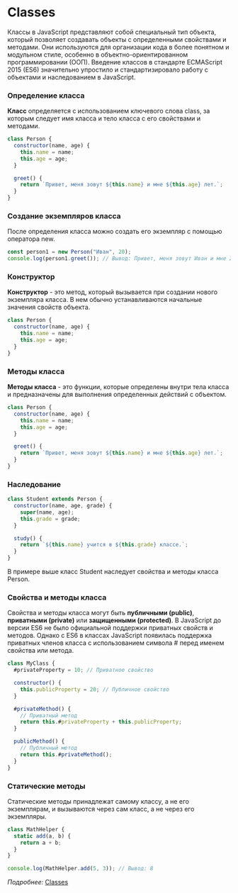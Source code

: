 # Classes

Классы в JavaScript представляют собой специальный тип объекта, который позволяет создавать объекты с определенными
свойствами и методами. Они используются для организации кода в более понятном и модульном стиле, особенно в
объектно-ориентированном программировании (ООП). Введение классов в стандарте ECMAScript 2015 (ES6) значительно
упростило и стандартизировало работу с объектами и наследованием в JavaScript.

### Определение класса

**Класс** определяется с использованием ключевого слова class, за которым следует имя класса и тело класса с его
свойствами и методами.

```javascript
class Person {
  constructor(name, age) {
    this.name = name;
    this.age = age;
  }

  greet() {
    return `Привет, меня зовут ${this.name} и мне ${this.age} лет.`;
  }
}

```

### Создание экземпляров класса

После определения класса можно создать его экземпляр с помощью оператора new.

```javascript
const person1 = new Person("Иван", 20);
console.log(person1.greet()); // Вывод: Привет, меня зовут Иван и мне 20 лет.

```

### Конструктор

**Конструктор** - это метод, который вызывается при создании нового экземпляра класса. В нем обычно устанавливаются
начальные значения свойств объекта.

```javascript
class Person {
  constructor(name, age) {
    this.name = name;
    this.age = age;
  }
}

```

### Методы класса

**Методы класса** - это функции, которые определены внутри тела класса и предназначены для выполнения определенных
действий с объектом.

```javascript
class Person {
  constructor(name, age) {
    this.name = name;
    this.age = age;
  }

  greet() {
    return `Привет, меня зовут ${this.name} и мне ${this.age} лет.`;
  }
}

```

### Наследование

```javascript
class Student extends Person {
  constructor(name, age, grade) {
    super(name, age);
    this.grade = grade;
  }

  study() {
    return `${this.name} учится в ${this.grade} классе.`;
  }
}

```

В примере выше класс Student наследует свойства и методы класса Person.

### Свойства и методы класса

Свойства и методы класса могут быть **публичными (public)**, **приватными (private)** или **защищенными (protected)**. В
JavaScript до версии ES6 не было официальной поддержки приватных свойств и методов. Однако с ES6 в классах JavaScript
появилась поддержка приватных членов класса с использованием символа # перед именем свойства или метода.

```javascript
class MyClass {
  #privateProperty = 10; // Приватное свойство

  constructor() {
    this.publicProperty = 20; // Публичное свойство
  }

  #privateMethod() {
    // Приватный метод
    return this.#privateProperty + this.publicProperty;
  }

  publicMethod() {
    // Публичный метод
    return this.#privateMethod();
  }
}

```

### Статические методы

Статические методы принадлежат самому классу, а не его экземплярам, и вызываются через сам класс, а не через его
экземпляры.

```javascript
class MathHelper {
  static add(a, b) {
    return a + b;
  }
}

console.log(MathHelper.add(5, 3)); // Вывод: 8

```

*Подробнее:* [Classes](https://learn.javascript.ru/classes)